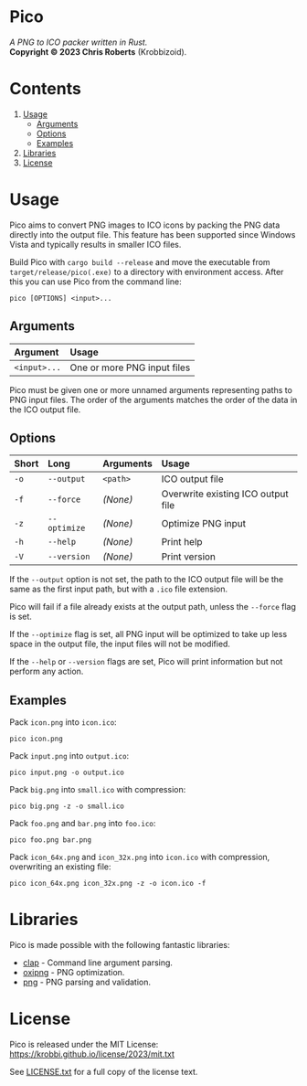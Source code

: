 # Pico
_A PNG to ICO packer written in Rust._  
__Copyright &copy; 2023 Chris Roberts__ (Krobbizoid).

# Contents
1. [Usage](#usage)
   * [Arguments](#arguments)
   * [Options](#options)
   * [Examples](#examples)
2. [Libraries](#libraries)
3. [License](#license)

# Usage
Pico aims to convert PNG images to ICO icons by packing the PNG data directly
into the output file. This feature has been supported since Windows Vista and
typically results in smaller ICO files.

Build Pico with `cargo build --release` and move the executable from
`target/release/pico(.exe)` to a directory with environment access. After this
you can use Pico from the command line:
```shell
pico [OPTIONS] <input>...
```

## Arguments
| Argument     | Usage                       |
| :----------- | :-------------------------- |
| `<input>...` | One or more PNG input files |

Pico must be given one or more unnamed arguments representing paths to PNG
input files. The order of the arguments matches the order of the data in the
ICO output file.

## Options
| Short | Long         | Arguments | Usage                              |
| :---- | :----------- | :-------- | :--------------------------------- |
| `-o`  | `--output`   | `<path>`  | ICO output file                    |
| `-f`  | `--force`    | _(None)_  | Overwrite existing ICO output file |
| `-z`  | `--optimize` | _(None)_  | Optimize PNG input                 |
| `-h`  | `--help`     | _(None)_  | Print help                         |
| `-V`  | `--version`  | _(None)_  | Print version                      |

If the `--output` option is not set, the path to the ICO output file will be
the same as the first input path, but with a `.ico` file extension.

Pico will fail if a file already exists at the output path, unless the
`--force` flag is set.

If the `--optimize` flag is set, all PNG input will be optimized to take up
less space in the output file, the input files will not be modified.

If the `--help` or `--version` flags are set, Pico will print information but
not perform any action.

## Examples
Pack `icon.png` into `icon.ico`:
```shell
pico icon.png
```

Pack `input.png` into `output.ico`:
```shell
pico input.png -o output.ico
```

Pack `big.png` into `small.ico` with compression:
```shell
pico big.png -z -o small.ico
```

Pack `foo.png` and `bar.png` into `foo.ico`:
```shell
pico foo.png bar.png
```

Pack `icon_64x.png` and `icon_32x.png` into `icon.ico` with compression,
overwriting an existing file:
```shell
pico icon_64x.png icon_32x.png -z -o icon.ico -f
```

# Libraries
Pico is made possible with the following fantastic libraries:
* [clap](https://crates.io/crates/clap) - Command line argument parsing.
* [oxipng](https://crates.io/crates/oxipng) - PNG optimization.
* [png](https://crates.io/crates/png) - PNG parsing and validation.

# License
Pico is released under the MIT License:  
https://krobbi.github.io/license/2023/mit.txt

See [LICENSE.txt](./LICENSE.txt) for a full copy of the license text.
